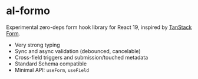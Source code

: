# al-formo

Experimental zero-deps form hook library for React 19, inspired by [TanStack Form](https://tanstack.com/form/latest).

- Very strong typing
- Sync and async validation (debounced, cancelable)
- Cross-field triggers and submission/touched metadata
- Standard Schema compatible
- Minimal API: `useForm`, `useField`
